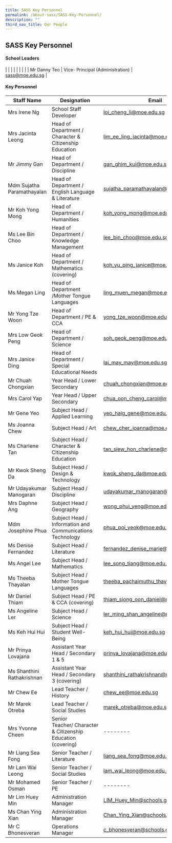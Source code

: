 ```yaml
---
title: SASS Key Personnel
permalink: /about-sass/SASS-Key-Personnel/
description: ""
third_nav_title: Our People
---
```

## SASS Key Personnel 

#### School Leaders






|  | |  |
|  |  |  |
| Mr Danny Teo | Vice- Principal (Administration) | sass@moe.edu.sg |
#### Key Personnel 


| Staff Name | Designation | Email     |
| -------- | -------- | -------- |
| Mrs Irene Ng  | School Staff Developer     | loi_cheng_li@moe.edu.sg
| Mrs Jacinta Leong | Head of Department / Character & Citizenship Education |lim_ee_ling_jacinta@moe.edu.sg
| Mr Jimmy Gan | Head of Department / Discipline | gan_ghim_kui@moe.edu.sg  |
| Mdm Sujatha Paramathayalan | Head of Department / English Language & Literature | sujatha_paramathayalan@moe.edu.sg |
| Mr Koh Yong Mong|Head of Department / Humanities | koh_yong_mong@moe.edu.sg|
| Ms Lee Bin Choo | Head of Department / Knowledge Management | lee_bin_choo@moe.edu.sg  |
| Ms Janice Koh | Head of Department / Mathematics (covering) | koh_yu_ping_janice@moe.edu.sg  |
| Ms Megan Ling | Head of Department /Mother Tongue Languages | ling_muen_megan@moe.edu|
| Mr Yong Tze Woon |Head of Department / PE & CCA|yong_tze_woon@moe.edu.sg |
|Mrs Low Geok Peng | Head of Department / Science | soh_geok_peng@moe.edu.sg |
| Mrs Janice Ding |Head of Department / Special Educational Needs | lai_may_may@moe.edu.sg|
| Mr Chuah Chongxian | Year Head / Lower Secondary | chuah_chongxian@moe.edu.sg  |
| Mrs Carol Yap| Year Head / Upper Secondary | chua_oon_cheng_carol@moe.edu.sg  |
| Mr Gene Yeo | Subject Head / Applied Learning |yeo_haig_gene@moe.edu.sg  |
|Ms Joanna Chew| Subject Head / Art | chew_cher_joanna@moe.edu.sg |
| Ms Charlene Tan | Subject Head / Character & Citizenship Education | tan_siew_hon_charlene@moe.edu.sg  |
|Mr Kwok Sheng Da | Subject Head / Design & Technology |kwok_sheng_da@moe.edu.sg |
| Mr Udayakumar Manogaran| Subject Head / Discipline | udayakumar_manogaran@moe.edu.sg |
| Mrs Daphne Ang| Subject Head / Geography | wong_phui_yeng@moe.edu.sg |
|Mdm Josephine Phua |Subject Head / Information and Communications Technology | phua_poi_yeok@moe.edu.sg  |
| Ms Denise Fernandez | Subject Head / Literature |fernandez_denise_marie@moe.edu.sg|
| Ms Angel Lee | Subject Head / Mathematics| lee_song_tiang@moe.edu.sg |
| Ms Theeba Thayalan | Subject Head / Mother Tongue Languages | theeba_pachaimuthu_thayala@moe.edu.sg |
|Mr Daniel Thiam|Subject Head / PE & CCA (covering) | thiam_siong_oon_daniel@moe.edu.sg |
|Ms Angeline Ler | Subject Head / Science | ler_ming_shan_angeline@moe.edu.sg  |
| Ms Keh Hui Hui | Subject Head / Student Well-Being | keh_hui_hui@moe.edu.sg |
| Mr Prinya Lovajana | Assistant Year Head / Secondary 1 & 5 |prinya_lovajana@moe.edu.sg|
| Ms Shanthini Rathakrishnan | Assistant Year Head / Secondary 3 (covering) | shanthini_rathakrishnan@moe.edu.sg |
| Mr Chew Ee |Lead Teacher / History | chew_ee@moe.edu.sg|
| Mr Marek Otreba | Lead Teacher / Social Studies | marek_otreba@moe.edu.sg |
| Mrs Yvonne Cheen |Senior Teacher/ Character & Citizenship Education (covering) | -------- |
| Mr Liang Sea Fong | Senior Teacher / Literature |liang_sea_fong@moe.edu.sg |
| Mr Lam Wai Leong| Senior Teacher / Social Studies | lam_wai_leong@moe.edu.sg |
| Mr Mohamed Osman | Senior Teacher / PE| -------- |
| Mr Lim Huey Min |Administration Manager | LIM_Huey_Min@schools.gov.sg> |
|Ms Chan Ying Xian | Administration Manager | Chan_Ying_Xian@schools.gov.sg> |
|Mr C Bhonesveran|Operations Manager | c_bhonesveran@schools.gov.sg> |

